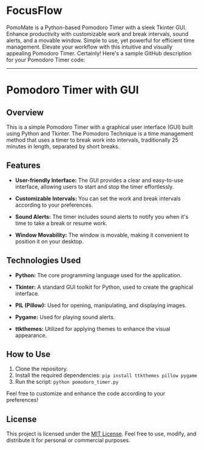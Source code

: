 # FocusFlow
PomoMate is a Python-based Pomodoro Timer with a sleek Tkinter GUI. Enhance productivity with customizable work and break intervals, sound alerts, and a movable window. Simple to use, yet powerful for efficient time management. Elevate your workflow with this intuitive and visually appealing Pomodoro Timer.
Certainly! Here's a sample GitHub description for your Pomodoro Timer code:

---

# Pomodoro Timer with GUI

## Overview

This is a simple Pomodoro Timer with a graphical user interface (GUI) built using Python and Tkinter. The Pomodoro Technique is a time management method that uses a timer to break work into intervals, traditionally 25 minutes in length, separated by short breaks.

## Features

- **User-friendly Interface:** The GUI provides a clear and easy-to-use interface, allowing users to start and stop the timer effortlessly.

- **Customizable Intervals:** You can set the work and break intervals according to your preferences.

- **Sound Alerts:** The timer includes sound alerts to notify you when it's time to take a break or resume work.

- **Window Movability:** The window is movable, making it convenient to position it on your desktop.

## Technologies Used

- **Python:** The core programming language used for the application.

- **Tkinter:** A standard GUI toolkit for Python, used to create the graphical interface.

- **PIL (Pillow):** Used for opening, manipulating, and displaying images.

- **Pygame:** Used for playing sound alerts.

- **ttkthemes:** Utilized for applying themes to enhance the visual appearance.

## How to Use

1. Clone the repository.
2. Install the required dependencies: `pip install ttkthemes pillow pygame`
3. Run the script: `python pomodoro_timer.py`

Feel free to customize and enhance the code according to your preferences!

## License

This project is licensed under the [MIT License]([LICENSE.md](https://github.com/MUHAMMEDHAFEEZ/FocusFlow/blob/main/LICENSE)). Feel free to use, modify, and distribute it for personal or commercial purposes.
